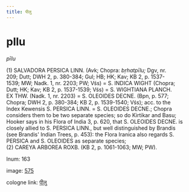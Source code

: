 ```yaml
---
title: पीलु
---
```


# pIlu

<i>pīlu</i>  <div n="P" />(1) <bot>SALVADORA PERSICA LINN.</bot> (Avk; Chopra: <i>bṛhatpīlu;</i> Dgv, nr. <div n="lb" />209; Dutt; DWH 2, p. 380-384; Gul; HB; HK; Kav; KB 2, p. 1537- <div n="lb" />1539; MW; Nadk. 1, nr. 2203; PW; Vśs) = <bot>S. INDICA WIGHT</bot> (Chopra; <div n="lb" />Dutt; HK; Kav; KB 2, p. 1537-1539; Vśs) = <bot>S. WIGHTIANA PLANCH. <div n="lb" />EX THW.</bot> (Nadk. 1, nr. 2203) = <bot>S. OLEOIDES DECNE.</bot> (Bpn, p. 577; <div n="lb" />Chopra; DWH 2, p. 380-384; KB 2, p. 1539-1540; Vśs); acc. to the <div n="lb" />Index Kewensis <bot>S. PERSICA LINN.</bot> = <bot>S. OLEOIDES DECNE.</bot>; Chopra <div n="lb" />considers them to be two separate species; so do Kirtikar and Basu; <div n="lb" />Hooker says in his Flora of India 3, p. 620, that <bot>S. OLEOIDES DECNE.</bot> is <div n="lb" />closely allied to <bot>S. PERSICA LINN.</bot>, but well distinguished by Brandis <div n="lb" />(see Brandis' Indian Trees, p. 453): the Flora Iranica also regards <bot>S. <div n="lb" />PERSICA</bot> and <bot>S. OLEOIDES</bot> as separate species; <div n="P" />(2) <bot>CAREYA ARBOREA ROXB.</bot> (KB 2, p. 1061-1063; MW; PW).

lnum: 163

image: [575](https://www.sanskrit-lexicon.uni-koeln.de/scans/csl-apidev/servepdf.php?dict=snp&page=575)

cologne link: [पीलु](https://sanskrit-lexicon.uni-koeln.de/scans/csl-apidev/getword.php?dict=snp&key=पीलु)

